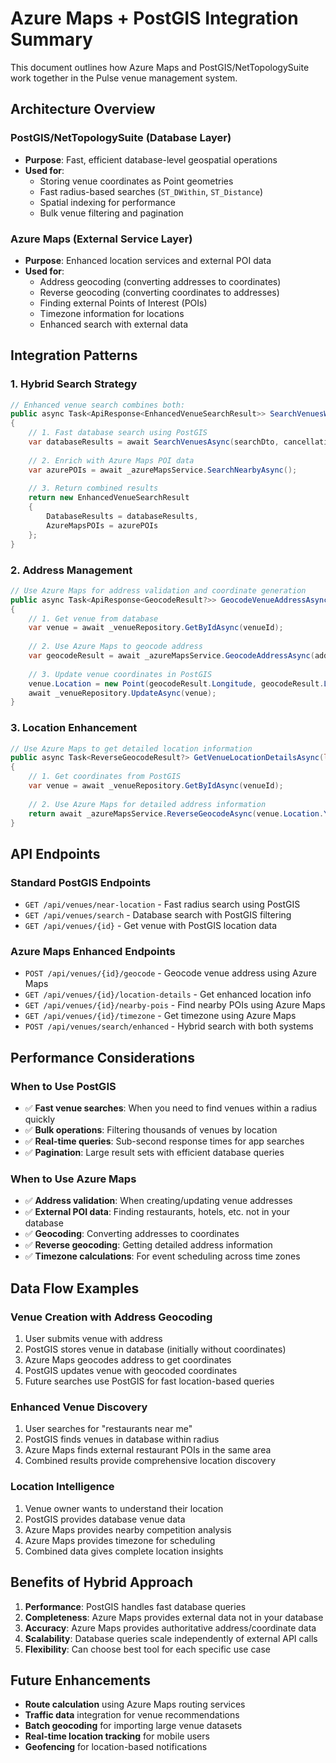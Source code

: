 # Azure Maps + PostGIS Integration Summary

This document outlines how Azure Maps and PostGIS/NetTopologySuite work together in the Pulse venue management system.

## Architecture Overview

### PostGIS/NetTopologySuite (Database Layer)
- **Purpose**: Fast, efficient database-level geospatial operations
- **Used for**: 
  - Storing venue coordinates as Point geometries
  - Fast radius-based searches (`ST_DWithin`, `ST_Distance`)
  - Spatial indexing for performance
  - Bulk venue filtering and pagination

### Azure Maps (External Service Layer)
- **Purpose**: Enhanced location services and external POI data
- **Used for**:
  - Address geocoding (converting addresses to coordinates)
  - Reverse geocoding (converting coordinates to addresses)
  - Finding external Points of Interest (POIs)
  - Timezone information for locations
  - Enhanced search with external data

## Integration Patterns

### 1. Hybrid Search Strategy

```csharp
// Enhanced venue search combines both:
public async Task<ApiResponse<EnhancedVenueSearchResult>> SearchVenuesWithPOIDataAsync()
{
    // 1. Fast database search using PostGIS
    var databaseResults = await SearchVenuesAsync(searchDto, cancellationToken);
    
    // 2. Enrich with Azure Maps POI data
    var azurePOIs = await _azureMapsService.SearchNearbyAsync();
    
    // 3. Return combined results
    return new EnhancedVenueSearchResult 
    {
        DatabaseResults = databaseResults,
        AzureMapsPOIs = azurePOIs
    };
}
```

### 2. Address Management

```csharp
// Use Azure Maps for address validation and coordinate generation
public async Task<ApiResponse<GeocodeResult?>> GeocodeVenueAddressAsync(long venueId)
{
    // 1. Get venue from database
    var venue = await _venueRepository.GetByIdAsync(venueId);
    
    // 2. Use Azure Maps to geocode address
    var geocodeResult = await _azureMapsService.GeocodeAddressAsync(address);
    
    // 3. Update venue coordinates in PostGIS
    venue.Location = new Point(geocodeResult.Longitude, geocodeResult.Latitude);
    await _venueRepository.UpdateAsync(venue);
}
```

### 3. Location Enhancement

```csharp
// Use Azure Maps to get detailed location information
public async Task<ReverseGeocodeResult?> GetVenueLocationDetailsAsync(long venueId)
{
    // 1. Get coordinates from PostGIS
    var venue = await _venueRepository.GetByIdAsync(venueId);
    
    // 2. Use Azure Maps for detailed address information
    return await _azureMapsService.ReverseGeocodeAsync(venue.Location.Y, venue.Location.X);
}
```

## API Endpoints

### Standard PostGIS Endpoints
- `GET /api/venues/near-location` - Fast radius search using PostGIS
- `GET /api/venues/search` - Database search with PostGIS filtering
- `GET /api/venues/{id}` - Get venue with PostGIS location data

### Azure Maps Enhanced Endpoints
- `POST /api/venues/{id}/geocode` - Geocode venue address using Azure Maps
- `GET /api/venues/{id}/location-details` - Get enhanced location info
- `GET /api/venues/{id}/nearby-pois` - Find nearby POIs using Azure Maps
- `GET /api/venues/{id}/timezone` - Get timezone using Azure Maps
- `POST /api/venues/search/enhanced` - Hybrid search with both systems

## Performance Considerations

### When to Use PostGIS
- ✅ **Fast venue searches**: When you need to find venues within a radius quickly
- ✅ **Bulk operations**: Filtering thousands of venues by location
- ✅ **Real-time queries**: Sub-second response times for app searches
- ✅ **Pagination**: Large result sets with efficient database queries

### When to Use Azure Maps
- ✅ **Address validation**: When creating/updating venue addresses
- ✅ **External POI data**: Finding restaurants, hotels, etc. not in your database
- ✅ **Geocoding**: Converting addresses to coordinates
- ✅ **Reverse geocoding**: Getting detailed address information
- ✅ **Timezone calculations**: For event scheduling across time zones

## Data Flow Examples

### Venue Creation with Address Geocoding
1. User submits venue with address
2. PostGIS stores venue in database (initially without coordinates)
3. Azure Maps geocodes address to get coordinates
4. PostGIS updates venue with geocoded coordinates
5. Future searches use PostGIS for fast location-based queries

### Enhanced Venue Discovery
1. User searches for "restaurants near me"
2. PostGIS finds venues in database within radius
3. Azure Maps finds external restaurant POIs in the same area
4. Combined results provide comprehensive location discovery

### Location Intelligence
1. Venue owner wants to understand their location
2. PostGIS provides database venue data
3. Azure Maps provides nearby competition analysis
4. Azure Maps provides timezone for scheduling
5. Combined data gives complete location insights

## Benefits of Hybrid Approach

1. **Performance**: PostGIS handles fast database queries
2. **Completeness**: Azure Maps provides external data not in your database
3. **Accuracy**: Azure Maps provides authoritative address/coordinate data
4. **Scalability**: Database queries scale independently of external API calls
5. **Flexibility**: Can choose best tool for each specific use case

## Future Enhancements

- **Route calculation** using Azure Maps routing services
- **Traffic data** integration for venue recommendations
- **Batch geocoding** for importing large venue datasets
- **Real-time location tracking** for mobile users
- **Geofencing** for location-based notifications
